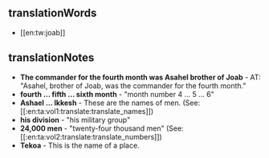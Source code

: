 ## translationWords

* [[en:tw:joab]]

## translationNotes

* **The commander for the fourth month was Asahel brother of Joab** - AT: "Asahel, brother of Joab, was the commander for the fourth month."
* **fourth ... fifth ... sixth month** - "month number 4 ... 5 ... 6"
* **Ashael ... Ikkesh** - These are the names of men. (See: [[:en:ta:vol1:translate:translate_names]])
* **his division** - "his military group"
* **24,000 men** - "twenty-four thousand men" (See: [[:en:ta:vol2:translate:translate_numbers]])
* **Tekoa** - This is the name of a place.
